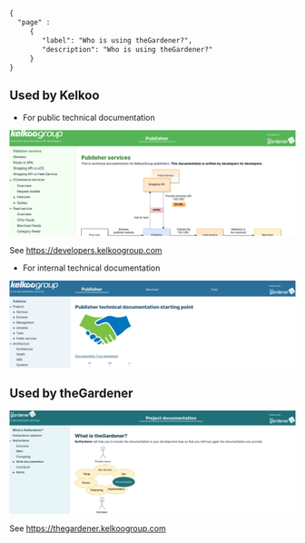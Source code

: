 ```thegardener
{
  "page" :
     {
        "label": "Who is using theGardener?",
        "description": "Who is using theGardener?"
     }
}
```



## Used by Kelkoo  

- For public technical documentation 

![](../assets/images/adoption/theGardener_used_by_kelkoogroup_for_public_documentation.png)

See https://developers.kelkoogroup.com

- For internal technical documentation 

![](../assets/images/adoption/theGardener_used_by_kelkoogroup_for_internal_documentation.png)


## Used by theGardener 

![](../assets/images/adoption/theGardener_used_by_theGardener.png)

See https://thegardener.kelkoogroup.com
